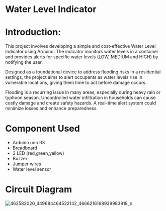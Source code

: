# Water Level Indicator
# Introduction:
This project involves developing a simple and cost-effective Water Level Indicator using Arduino. The indicator monitors water levels in a container and provides alerts for specific water levels (LOW, MEDIUM and HIGH) by notifying the user.

Designed as a foundational device to address flooding risks in a residential settings, the project aims to alert occupants as water levels rise in vulnerable locations, giving them time to act before damage occurs.

Flooding is a recurring issue in many areas, especially during heavy rain or typhoon season. Uncontrolled water infiltration in households can cause costly damage and create safety hazards. A real-time alert system could minimize losses and enhance preparedness.

# Component Used
* Arduino uno R3
* Breadboard
* 3 LED (red,green,yellow)
* Buzzer
* Jumper wires
* Water level sensor

# Circuit Diagram
![462582020_449684464522142_4666216168939983918_n](https://github.com/user-attachments/assets/a7ccf045-6ac7-4d98-804c-770d822ddebd)
